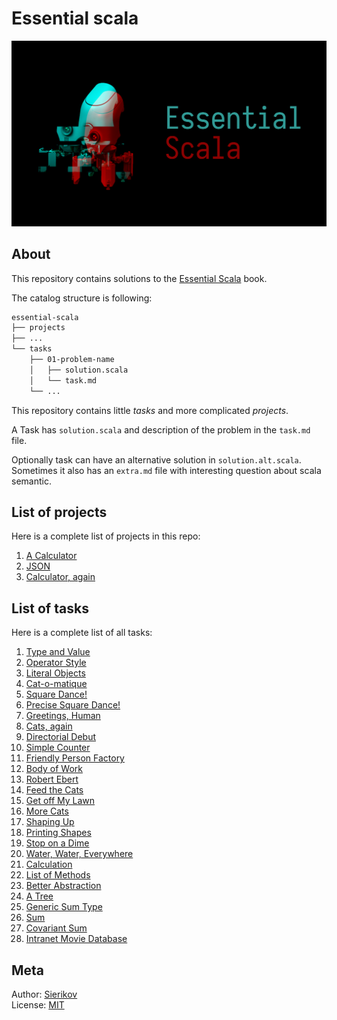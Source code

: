 # Essential scala

![poster](./public/essential-scala-poster.png)

## About

This repository contains solutions to the [Essential Scala](https://underscore.io/books/essential-scala/) book.

The catalog structure is following:

```bash
essential-scala
├── projects
├── ...
└── tasks
    ├── 01-problem-name
    │   ├── solution.scala
    │   └── task.md
    └── ...
```

This repository contains little *tasks* and more complicated
*projects*.

A Task has `solution.scala` and description of the problem in the
`task.md` file.

Optionally task can have an alternative solution in
`solution.alt.scala`. Sometimes it also has an `extra.md`
file with interesting question about scala semantic.

## List of projects

Here is a complete list of projects in this repo:

1. [A Calculator](./projects/1-a-calculator/task.md)
1. [JSON](./projects/2-json/task.md)
1. [Calculator, again](./projects/3-calculator-again/task.md)

## List of tasks

Here is a complete list of all tasks:

1. [Type and Value](./tasks/01-type-and-value/task.md)
1. [Operator Style](./tasks/02-operator-style/task.md)
1. [Literal Objects](./tasks/03-literal-objects/task.md)
1. [Cat-o-matique](./tasks/04-cat-o-matique/task.md)
1. [Square Dance!](./tasks/05-square-dance/task.md)
1. [Precise Square Dance!](./tasks/06-precise-square-dance/task.md)
1. [Greetings, Human](./tasks/07-greetings-human/task.md)
1. [Cats, again](./tasks/08-cats-again/task.md)
1. [Directorial Debut](./tasks/09-directorial-debut/task.md)
1. [Simple Counter](./tasks/10-simple-counter/task.md)
1. [Friendly Person Factory](./tasks/11-friendly-person-factory/task.md)
1. [Body of Work](./tasks/12-body-of-work/task.md)
1. [Robert Ebert](./tasks/13-robert-ebert/task.md)
1. [Feed the Cats](./tasks/14-feed-the-cats/task.md)
1. [Get off My Lawn](./tasks/15-get-off-my-lawn/task.md)
1. [More Cats](./tasks/16-more-cats/task.md)
1. [Shaping Up](./tasks/17-shaping-up/task.md)
1. [Printing Shapes](./tasks/18-printing-shapes/task.md)
1. [Stop on a Dime](./tasks/19-stop-on-a-dime/task.md)
1. [Water, Water, Everywhere](./tasks/20-water-water-everywhere/task.md)
1. [Calculation](./tasks/21-calculation/task.md)
1. [List of Methods](./tasks/22-list-of-methods/task.md)
1. [Better Abstraction](./tasks/23-better-abstraction/task.md)
1. [A Tree](./tasks/24-a-tree/task.md)
1. [Generic Sum Type](./tasks/25-generic-sum-type/task.md)
1. [Sum](./tasks/26-sum/task.md)
1. [Covariant Sum](./tasks/27-covariant-sum/task.md)
1. [Intranet Movie Database](./tasks/28-intranet-movie-database/task.md)

## Meta

Author: [Sierikov](https://github.com/sierikov)  
License: [MIT](LICENSE.md)
